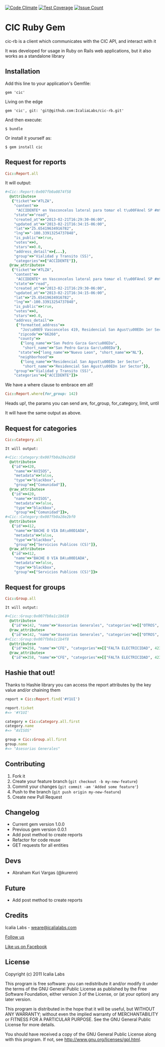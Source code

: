 [![Code Climate](https://codeclimate.com/github/IcaliaLabs/cic-rb/badges/gpa.svg)](https://codeclimate.com/github/IcaliaLabs/cic-rb)
[![Test Coverage](https://codeclimate.com/github/IcaliaLabs/cic-rb/badges/coverage.svg)](https://codeclimate.com/github/IcaliaLabs/cic-rb/coverage)
[![Issue Count](https://codeclimate.com/github/IcaliaLabs/cic-rb/badges/issue_count.svg)](https://codeclimate.com/github/IcaliaLabs/cic-rb)

# CIC Ruby Gem

cic-rb is a client which communicates with the CIC API, and interact
with it

It was developed for usage in Ruby on Rails web applications, but it
also works as a standalone library

## Installation

Add this line to your application's Gemfile:

	gem 'cic'

Living on the edge

	gem 'cic', git: 'git@github.com:IcaliaLabs/cic-rb.git'

And then execute:

    $ bundle

Or install it yourself as:

    $ gem install cic 

Request for reports 
---

```ruby	
Cic::Report.all
```	
It will output:
```ruby	
#<Cic::Report:0x007fb0a0874f58
  @attributes=
   {"ticket"=>"#7LZA",
    "content"=>
     "ACCIDENTE* en Vasconcelos lateral para tomar el t\u00FAnel SP #mtyfollow 16:26 v\u00EDa @Monitores_SPGG cc @SanPedroen72",
    "state"=>"read",
    "created_at"=>"2013-02-21T16:29:30-06:00",
    "updated_at"=>"2013-02-21T16:34:15-06:00",
    "lat"=>"25.65419634916782",
    "lng"=>"-100.33913254737848",
    "is_public"=>true,
    "votes"=>0,
    "stars"=>0.0,
    "address_detail"=>{...},
    "group"=>"Vialidad y Transito (SS)",
    "categories"=>["ACCIDENTE"]},
  @raw_attributes=
   {"ticket"=>"#7LZA",
    "content"=>
     "ACCIDENTE* en Vasconcelos lateral para tomar el t\u00FAnel SP #mtyfollow 16:26 v\u00EDa @Monitores_SPGG cc @SanPedroen72",
    "state"=>"read",
    "created_at"=>"2013-02-21T16:29:30-06:00",
    "updated_at"=>"2013-02-21T16:34:15-06:00",
    "lat"=>"25.65419634916782",
    "lng"=>"-100.33913254737848",
    "is_public"=>true,
    "votes"=>0,
    "stars"=>0.0,
    "address_detail"=>
     {"formatted_address"=>
       "Jos\u00E9 Vasconcelos 419, Residencial San Agust\u00EDn 1er Sector, 66260 San Pedro Garza Garc\u00EDa, Nuevo Le\u00F3n, Mexico",
      "zipcode"=>"66260",
      "county"=>
       {"long_name"=>"San Pedro Garza Garc\u00EDa",
        "short_name"=>"San Pedro Garza Garc\u00EDa"},
      "state"=>{"long_name"=>"Nuevo Leon", "short_name"=>"NL"},
      "neighborhood"=>
       {"long_name"=>"Residencial San Agust\u00EDn 1er Sector",
        "short_name"=>"Residencial San Agust\u00EDn 1er Sector"}},
    "group"=>"Vialidad y Transito (SS)",
    "categories"=>["ACCIDENTE"]}>
```	

We have a where clause to embrace em all!

```ruby
Cic::Report.where(for_group: 142)
```

Heads up!, the params you can send are, for_group, for_category, limit, until

It will have the same output as above.
		
Request for categories 
---

```ruby	
Cic::Category.all
```	
	It will output:
	
```ruby	
#<Cic::Category:0x007fb0a28e2d58
  @attributes=
   {"id"=>420,
    "name"=>"AVISOS",
    "metadata"=>false,
    "type"=>"blackbox",
    "group"=>["Comunidad"]},
  @raw_attributes=
   {"id"=>420,
    "name"=>"AVISOS",
    "metadata"=>false,
    "type"=>"blackbox",
    "group"=>["Comunidad"]}>,
#<Cic::Category:0x007fb0a28e2bf0
  @attributes=
   {"id"=>412,
    "name"=>"BACHE O VIA DA\u00D1ADA",
    "metadata"=>false,
    "type"=>"blackbox",
    "group"=>["Servicios Publicos (CS)"]},
  @raw_attributes=
   {"id"=>412,
    "name"=>"BACHE O VIA DA\u00D1ADA",
    "metadata"=>false,
    "type"=>"blackbox",
    "group"=>["Servicios Publicos (CS)"]}>
```	

Request for groups 
---
```ruby	
Cic::Group.all
```	
	It will output:
	
```ruby	
#<Cic::Group:0x007fb0a1c1b610
  @attributes=
   {"id"=>142, "name"=>"Asesorias Generales", "categories"=>[["OTROS", 424]]},
  @raw_attributes=
   {"id"=>142, "name"=>"Asesorias Generales", "categories"=>[["OTROS", 424]]}>,
#<Cic::Group:0x007fb0a1c1b4f8
  @attributes=
   {"id"=>258, "name"=>"CFE", "categories"=>[["FALTA ELECTRICIDAD", 423]]},
  @raw_attributes=
   {"id"=>258, "name"=>"CFE", "categories"=>[["FALTA ELECTRICIDAD", 423]]}>,
```	

## Hashie that out!

Thanks to Hashie library you can access the report attributes by the key value and/or chaining them
	
```ruby	
report = Cic::Report.find('#Y1UI')

report.ticket
#=> '#Y1UI'

category = Cic::Category.all.first
category.name
#=> "AVISOS"

group = Cic::Group.all.first
group.name
#=> "Asesorias Generales"
```
		
## Contributing

1. Fork it
2. Create your feature branch (`git checkout -b my-new-feature`)
3. Commit your changes (`git commit -am 'Added some feature'`)
4. Push to the branch (`git push origin my-new-feature`)
5. Create new Pull Request

## Changelog
<ul>
  <li>Current gem version 1.0.0</li>
  <li>Previous gem version 0.0.1</li>
  <li>Add post method to create reports</li>
	<li>Refactor for code reuse</li>
	<li>GET requests for all entities</li>
</ul>


## Devs
<ul>
  <li>Abraham Kuri Vargas (@kurenn)</li>
</ul>

## Future
<ul>
  <li>Add post method to create reports</li>
</ul>


## Credits
Icalia Labs - weare@icalialabs.com

[Follow us](http://twitter.com/icalialabs "Follow us")


[Like us on Facebook](https://www.facebook.com/icalialab "Like us on Facebook")

## License
Copyright (c) 2011 Icalia Labs

This program is free software: you can redistribute it and/or modify it under the terms of the GNU General Public License as published by the Free Software Foundation, either version 3 of the License, or (at your option) any later version.

This program is distributed in the hope that it will be useful, but WITHOUT ANY WARRANTY; without even the implied warranty of MERCHANTABILITY or FITNESS FOR A PARTICULAR PURPOSE. See the GNU General Public License for more details.

You should have received a copy of the GNU General Public License along with this program. If not, see http://www.gnu.org/licenses/gpl.html.
